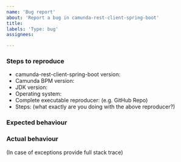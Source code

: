 ```yaml
---
name: 'Bug report'
about: 'Report a bug in camunda-rest-client-spring-boot'
title:
labels: 'Type: bug'
assignees: 

---
```


### Steps to reproduce

* camunda-rest-client-spring-boot version:
* Camunda BPM version:
* JDK version:  
* Operating system:
* Complete executable reproducer: (e.g. GitHub Repo)
* Steps: (what exactly are you doing with the above reproducer?)

### Expected behaviour

### Actual behaviour

(In case of exceptions provide full stack trace)
